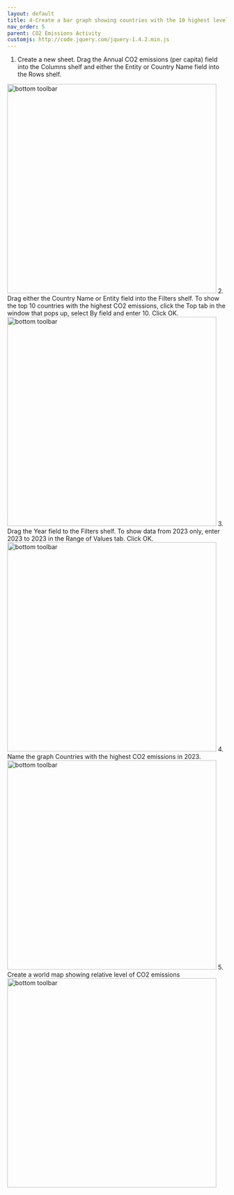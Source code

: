 ```yaml
---
layout: default
title: 4-Create a bar graph showing countries with the 10 highest levels of CO2 emissions in 2023
nav_order: 5
parent: CO2 Emissions Activity
customjs: http://code.jquery.com/jquery-1.4.2.min.js
---
```


1.	Create a new sheet. Drag the Annual CO2 emissions (per capita) field into the Columns shelf and either the Entity or Country Name field into the Rows shelf.
<img src="images\Tableau-5-1.gif" alt="bottom toolbar" style="width:480px;"> 
2.	Drag either the Country Name or Entity field into the Filters shelf. To show the top 10 countries with the highest CO2 emissions, click the Top tab in the window that pops up, select By field and enter 10. Click OK.
<img src="images\Tableau-5-2.gif" alt="bottom toolbar" style="width:480px;">
3.	Drag the Year field to the Filters shelf. To show data from 2023 only, enter 2023 to 2023 in the Range of Values tab. Click OK.
<img src="images\Tableau-5-3.gif" alt="bottom toolbar" style="width:480px;">
4.	Name the graph Countries with the highest CO2 emissions in 2023.
<img src="images\Tableau-5-4.png" alt="bottom toolbar" style="width:480px;">
5. Create a world map showing relative level of CO2 emissions
<img src="images\Tableau-5-5.png" alt="bottom toolbar" style="width:480px;">
